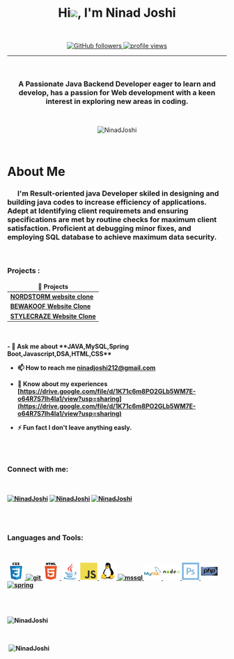 <h1 align="center"> Hi<img src="https://cliply.co/wp-content/uploads/2019/06/391906110_WAVING_HAND_400px.gif" height="30" />, I'm Ninad Joshi</h1>
<br>
<p align="center" width="45">
    <a href="https://github.com/Ninadjoshi212?tab=followers">
        <img alt="GitHub followers" src="https://img.shields.io/github/followers/Ninadjoshi212?color=yellow&logo=github">
    </a>
    <a href="https://github.com/Ninadjoshi212">
        <img src="https://komarev.com/ghpvc/?username=Ninadjoshi212&color=red" alt="profile views" />
    </a>
</p>
<hr>
<br>
<h3 align="center">A Passionate Java Backend Developer eager to learn and develop,
has a passion for Web development with a keen interest in exploring new areas in coding.</h3>
<br>
<p align ="center"> <img width="830" height="400" src="https://camo.githubusercontent.com/5ddf73ad3a205111cf8c686f687fc216c2946a75005718c8da5b837ad9de78c9/68747470733a2f2f7468756d62732e6766796361742e636f6d2f4576696c4e657874446576696c666973682d736d616c6c2e676966" alt="NinadJoshi"/> </p>

<br>
<h1> About Me </h1>

<h3 width="45"> &nbsp &nbsp &nbsp I'm Result-oriented java Developer skiled in designing and building java codes to increase efficiency of applications. Adept at Identifying client requiremets and ensuring specifications are met by routine checks for maximum client satisfaction. Proficient at debugging minor fixes, and employing SQL database to achieve maximum data security.</h3>
<br>
	
<h3><b>Projects :<b></h3>
<table align="center">
  <thead align="center">
    <tr border: none;>
      <td><b>🎁 Projects</b></td>
    </tr>
  </thead>
  <tbody>
      <tr>
      <td><a href="https://github.com/Ninadjoshi212/nordstrom"><b>NORDSTORM website clone</b></a></td>
      </tr>
      <tr>
      <td><a href="https://github.com/Ninadjoshi212/Bewakoof_website_Clone"><b>BEWAKOOF Website Clone</b></a></td>
    </tr>
    <tr>
      <td><a href="https://github.com/Ninadjoshi212/Stylecraze-Website-Clone"><b>STYLECRAZE Website Clone</b></a></td>
    </tr>
  </tbody>
</table>
<br>
<br>
- 💬 Ask me about **JAVA,MySQL,Spring Boot,Javascript,DSA,HTML,CSS**

- 📫 How to reach me **ninadjoshi212@gmail.com**

- 📄 Know about my experiences [https://drive.google.com/file/d/1K71c6m8PO2GLb5WM7E-o64R7S7Ih4la1/view?usp=sharing](https://drive.google.com/file/d/1K71c6m8PO2GLb5WM7E-o64R7S7Ih4la1/view?usp=sharing)

- ⚡ Fun fact **I don't leave anything easly.**

<br>
<br>
<h3 align="left">Connect with me:</h3>
<br>
<p align="left">
<a href="https://linkedin.com/in/Ninadjoshi212" target="blank"><img align="center" src="https://raw.githubusercontent.com/rahuldkjain/github-profile-readme-generator/master/src/images/icons/Social/linked-in-alt.svg" alt="NinadJoshi" height="30" width="40" /></a>
<a href="https://www.facebook.com/mfallin.foever/" target="blank"><img align="center" src="https://raw.githubusercontent.com/rahuldkjain/github-profile-readme-generator/master/src/images/icons/Social/facebook.svg" alt="NinadJoshi" height="30" width="40" /></a>
<a href="https://leetcode.com/ninadjoshi212" target="blank"><img align="center" src="https://raw.githubusercontent.com/rahuldkjain/github-profile-readme-generator/master/src/images/icons/Social/leet-code.svg" alt="NinadJoshi" height="30" width="40" /></a>
</p>

<br>
<br>

<h3 align="left">Languages and Tools:</h3>
<br>
<p align="left"> <a href="https://www.w3schools.com/css/" target="_blank" rel="noreferrer"> <img src="https://raw.githubusercontent.com/devicons/devicon/master/icons/css3/css3-original-wordmark.svg" alt="css3" width="40" height="40"/> </a>  <a href="https://git-scm.com/" target="_blank" rel="noreferrer"> <img src="https://www.vectorlogo.zone/logos/git-scm/git-scm-icon.svg" alt="git" width="40" height="40"/> </a> <a href="https://www.w3.org/html/" target="_blank" rel="noreferrer"> <img src="https://raw.githubusercontent.com/devicons/devicon/master/icons/html5/html5-original-wordmark.svg" alt="html5" width="40" height="40"/> </a> <a href="https://www.java.com" target="_blank" rel="noreferrer"> <img src="https://raw.githubusercontent.com/devicons/devicon/master/icons/java/java-original.svg" alt="java" width="40" height="40"/> </a> <a href="https://developer.mozilla.org/en-US/docs/Web/JavaScript" target="_blank" rel="noreferrer"> <img src="https://raw.githubusercontent.com/devicons/devicon/master/icons/javascript/javascript-original.svg" alt="javascript" width="40" height="40"/> </a> <a href="https://www.linux.org/" target="_blank" rel="noreferrer"> <img src="https://raw.githubusercontent.com/devicons/devicon/master/icons/linux/linux-original.svg" alt="linux" width="40" height="40"/> </a> <a href="https://www.microsoft.com/en-us/sql-server" target="_blank" rel="noreferrer"> <img src="https://www.svgrepo.com/show/303229/microsoft-sql-server-logo.svg" alt="mssql" width="40" height="40"/> </a> <a href="https://www.mysql.com/" target="_blank" rel="noreferrer"> <img src="https://raw.githubusercontent.com/devicons/devicon/master/icons/mysql/mysql-original-wordmark.svg" alt="mysql" width="40" height="40"/> </a> <a href="https://nodejs.org" target="_blank" rel="noreferrer"> <img src="https://raw.githubusercontent.com/devicons/devicon/master/icons/nodejs/nodejs-original-wordmark.svg" alt="nodejs" width="40" height="40"/> </a> <a href="https://www.photoshop.com/en" target="_blank" rel="noreferrer"> <img src="https://raw.githubusercontent.com/devicons/devicon/master/icons/photoshop/photoshop-line.svg" alt="photoshop" width="40" height="40"/> </a> <a href="https://www.php.net" target="_blank" rel="noreferrer"> <img src="https://raw.githubusercontent.com/devicons/devicon/master/icons/php/php-original.svg" alt="php" width="40" height="40"/> </a> <a href="https://spring.io/" target="_blank" rel="noreferrer"> <img src="https://www.vectorlogo.zone/logos/springio/springio-icon.svg" alt="spring" width="40" height="40"/> </a> </p>

<br>
<!-- <br>
<p><img align="center" src="https://github-readme-streak-stats.herokuapp.com/?user=Ninadjoshi212&" alt="NinadJoshi" /></p> -->
<br>
<p><img align="center"  src="https://github-readme-stats.vercel.app/api/top-langs?username=Ninadjoshi212&show_icons=true&locale=en&layout=compact" alt="NinadJoshi" /></p>
<br>
<p>&nbsp;<img align="center" src="https://github-readme-stats.vercel.app/api?username=Ninadjoshi212&show_icons=true&locale=en" alt="NinadJoshi" /></p>
<br>
